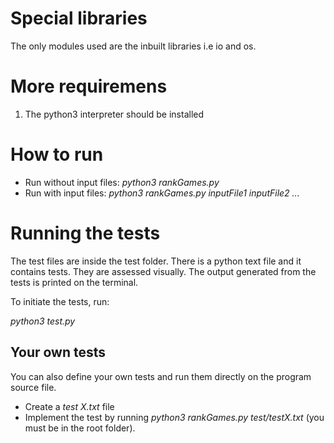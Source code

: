 # Special libraries

The only modules used are the inbuilt libraries i.e
io and os.

# More requiremens

1. The python3 interpreter should be installed

# How to run

- Run without input files:  *python3 rankGames.py*
- Run with input files:  *python3 rankGames.py inputFile1 inputFile2 ...* 


# Running the tests

The test files are inside the test folder. There is a python text file
and it contains tests. They are assessed visually. The output generated
from the tests is printed on the terminal.

To initiate the tests, run:

*python3 test.py*

## Your own tests

You can also define your own tests and run them directly on the program source file.

- Create a *test X.txt* file
- Implement the test by running *python3 rankGames.py test/testX.txt* (you must be in the root folder).

 